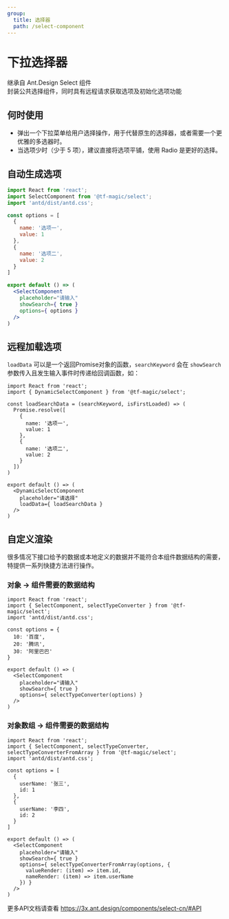 ```yaml
---
group:
  title: 选择器
  path: /select-component
---
```


# 下拉选择器

继承自 Ant.Design Select 组件  
封装公共选择组件，同时具有远程请求获取选项及初始化选项功能

## 何时使用

- 弹出一个下拉菜单给用户选择操作，用于代替原生的选择器，或者需要一个更优雅的多选器时。
- 当选项少时（少于 5 项），建议直接将选项平铺，使用 Radio 是更好的选择。

## 自动生成选项

```jsx
import React from 'react';
import SelectComponent from '@tf-magic/select';
import 'antd/dist/antd.css';

const options = [
  {
    name: '选项一',
    value: 1
  },
  {
    name: '选项二',
    value: 2
  }
]

export default () => (
  <SelectComponent
    placeholder="请输入"
    showSearch={ true }
    options={ options }
  />
)
```

## 远程加载选项

`loadData` 可以是一个返回Promise对象的函数，`searchKeyword` 会在 `showSearch`参数传入且发生输入事件时传递给回调函数，如：

```tsx
import React from 'react';
import { DynamicSelectComponent } from '@tf-magic/select';

const loadSearchData = (searchKeyword, isFirstLoaded) => (
  Promise.resolve([
    {
      name: '选项一',
      value: 1
    },
    {
      name: '选项二',
      value: 2
    }
  ])
)

export default () => (
  <DynamicSelectComponent
    placeholder="请选择"
    loadData={ loadSearchData }
  />
)
```

## 自定义渲染
很多情况下接口给予的数据或本地定义的数据并不能符合本组件数据结构的需要，特提供一系列快捷方法进行操作。

### 对象 -> 组件需要的数据结构
```tsx
import React from 'react';
import { SelectComponent, selectTypeConverter } from '@tf-magic/select';
import 'antd/dist/antd.css';

const options = {
  10: '百度',
  20: '腾讯',
  30: '阿里巴巴'
}

export default () => (
  <SelectComponent
    placeholder="请输入"
    showSearch={ true }
    options={ selectTypeConverter(options) }
  />
)
```

### 对象数组 -> 组件需要的数据结构

```tsx
import React from 'react';
import { SelectComponent, selectTypeConverter, selectTypeConverterFromArray } from '@tf-magic/select';
import 'antd/dist/antd.css';

const options = [
  {
    userName: '张三',
    id: 1
  },
  {
    userName: '李四',
    id: 2
  }
]

export default () => (
  <SelectComponent
    placeholder="请输入"
    showSearch={ true }
    options={ selectTypeConverterFromArray(options, {
      valueRender: (item) => item.id,
      nameRender: (item) => item.userName
    }) }
  />
)
```

<API src="./index.ts"></API>

更多API文档请查看 https://3x.ant.design/components/select-cn/#API
